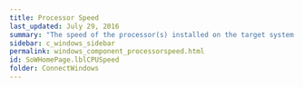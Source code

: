 ```yaml
---
title: Processor Speed
last_updated: July 29, 2016
summary: "The speed of the processor(s) installed on the target system."
sidebar: c_windows_sidebar
permalink: windows_component_processorspeed.html
id: SoWHomePage.lblCPUSpeed
folder: ConnectWindows
---
```

